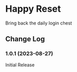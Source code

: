 # Happy Reset
Bring back the daily login chest


## Change Log

### 1.0.1 (2023-08-27)
Initial Release
